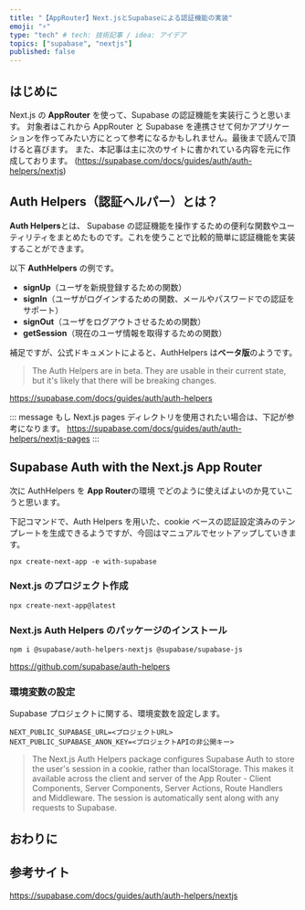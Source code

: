 ```yaml
---
title: "【AppRouter】Next.jsとSupabaseによる認証機能の実装"
emoji: "⚡"
type: "tech" # tech: 技術記事 / idea: アイデア
topics: ["supabase", "nextjs"]
published: false
---
```


## はじめに

Next.js の **AppRouter** を使って、Supabase の認証機能を実装行こうと思います。
対象者はこれから AppRouter と Supabase を連携させて何かアプリケーションを作ってみたい方にとって参考になるかもしれません。最後まで読んで頂けると喜びます。
また、本記事は主に次のサイトに書かれている内容を元に作成しております。
(https://supabase.com/docs/guides/auth/auth-helpers/nextjs)

## Auth Helpers（認証ヘルパー）とは？

**Auth Helpers**とは、 Supabase の認証機能を操作するための便利な関数やユーティリティをまとめたものです。これを使うことで比較的簡単に認証機能を実装することができます。

以下 **AuthHelpers** の例です。

- **signUp**（ユーザを新規登録するための関数）
- **signIn**（ユーザがログインするための関数、メールやパスワードでの認証をサポート）
- **signOut**（ユーザをログアウトさせるための関数）
- **getSession**（現在のユーザ情報を取得するための関数）

補足ですが、公式ドキュメントによると、AuthHelpers は**ベータ版**のようです。

> The Auth Helpers are in beta. They are usable in their current state, but it's likely that there will be breaking changes.

https://supabase.com/docs/guides/auth/auth-helpers

::: message
もし Next.js pages ディレクトリを使用されたい場合は、下記が参考になります。
https://supabase.com/docs/guides/auth/auth-helpers/nextjs-pages
:::

## Supabase Auth with the Next.js App Router

次に AuthHelpers を **App Router**の環境 でどのように使えばよいのか見ていこうと思います。

下記コマンドで、Auth Helpers を用いた、cookie ベースの認証設定済みのテンプレートを生成できるようですが、今回はマニュアルでセットアップしていきます。

```bash:terminal
npx create-next-app -e with-supabase
```

### Next.js のプロジェクト作成

```:terminal
npx create-next-app@latest
```

### Next.js Auth Helpers のパッケージのインストール

```:terminal
npm i @supabase/auth-helpers-nextjs @supabase/supabase-js
```

https://github.com/supabase/auth-helpers

### 環境変数の設定

Supabase プロジェクトに関する、環境変数を設定します。

```ts:.env.local
NEXT_PUBLIC_SUPABASE_URL=<プロジェクトURL>
NEXT_PUBLIC_SUPABASE_ANON_KEY=<プロジェクトAPIの非公開キー>
```

> The Next.js Auth Helpers package configures Supabase Auth to store the user's session in a cookie, rather than localStorage. This makes it available across the client and server of the App Router - Client Components, Server Components, Server Actions, Route Handlers and Middleware. The session is automatically sent along with any requests to Supabase.

## おわりに

## 参考サイト

https://supabase.com/docs/guides/auth/auth-helpers/nextjs
